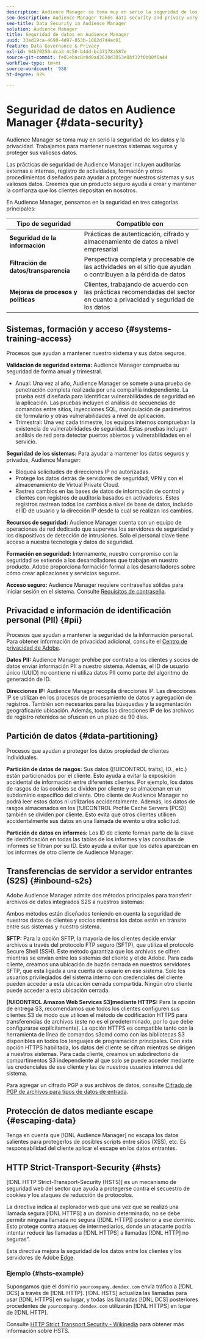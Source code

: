 ```yaml
---
description: Audience Manager se toma muy en serio la seguridad de los datos y la privacidad. Trabajamos para mantener nuestros sistemas seguros y proteger sus valiosos datos.
seo-description: Audience Manager takes data security and privacy very seriously. We work to keep our systems secure and protect your valuable data.
seo-title: Data Security in Audience Manager
solution: Audience Manager
title: Seguridad de datos en Audience Manager
uuid: 33ad19ca-4690-4d97-853b-1882d7d4ac01
feature: Data Governance & Privacy
exl-id: 94b70250-dca3-4c50-b4dd-bc37178a587e
source-git-commit: fe01ebac8c0d0ad3630d3853e0bf32f0b00f6a44
workflow-type: tm+mt
source-wordcount: '988'
ht-degree: 92%

---
```


# Seguridad de datos en Audience Manager {#data-security}

Audience Manager se toma muy en serio la seguridad de los datos y la privacidad. Trabajamos para mantener nuestros sistemas seguros y proteger sus valiosos datos.

Las prácticas de seguridad de Audience Manager incluyen auditorías externas e internas, registro de actividades, formación y otros procedimientos diseñados para ayudar a proteger nuestros sistemas y sus valiosos datos. Creemos que un producto seguro ayuda a crear y mantener la confianza que los clientes depositan en nosotros.

En Audience Manager, pensamos en la seguridad en tres categorías principales:

| Tipo de seguridad | Compatible con |
|---|---|
| **Seguridad de la información** | Prácticas de autenticación, cifrado y almacenamiento de datos a nivel empresarial |
| **Filtración de datos/transparencia** | Perspectiva completa y procesable de las actividades en el sitio que ayudan o contribuyen a la pérdida de datos |
| **Mejoras de procesos y políticas** | Clientes, trabajando de acuerdo con las prácticas recomendadas del sector en cuanto a privacidad y seguridad de los datos |

## Sistemas, formación y acceso {#systems-training-access}

Procesos que ayudan a mantener nuestro sistema y sus datos seguros.

**Validación de seguridad externa:** Audience Manager comprueba su seguridad de forma anual y trimestral.

* Anual: Una vez al año, Audience Manager se somete a una prueba de penetración completa realizada por una compañía independiente. La prueba está diseñada para identificar vulnerabilidades de seguridad en la aplicación. Las pruebas incluyen el análisis de secuencias de comandos entre sitios, inyecciones SQL, manipulación de parámetros de formulario y otras vulnerabilidades a nivel de aplicación.
* Trimestral: Una vez cada trimestre, los equipos internos comprueban la existencia de vulnerabilidades de seguridad. Estas pruebas incluyen análisis de red para detectar puertos abiertos y vulnerabilidades en el servicio.

**Seguridad de los sistemas:** Para ayudar a mantener los datos seguros y privados, Audience Manager:

* Bloquea solicitudes de direcciones IP no autorizadas.
* Protege los datos detrás de servidores de seguridad, VPN y con el almacenamiento de Virtual Private Cloud.
* Rastrea cambios en las bases de datos de información de control y clientes con registros de auditoría basados en activadores. Estos registros rastrean todos los cambios a nivel de base de datos, incluido el ID de usuario y la dirección IP desde la cual se realizan los cambios.

**Recursos de seguridad:** Audience Manager cuenta con un equipo de operaciones de red dedicado que supervisa los servidores de seguridad y los dispositivos de detección de intrusiones. Solo el personal clave tiene acceso a nuestra tecnología y datos de seguridad.

**Formación en seguridad:** Internamente, nuestro compromiso con la seguridad se extiende a los desarrolladores que trabajan en nuestro producto. Adobe proporciona formación formal a los desarrolladores sobre cómo crear aplicaciones y servicios seguros.

**Acceso seguro:** Audience Manager requiere contraseñas sólidas para iniciar sesión en el sistema. Consulte [Requisitos de contraseña](../../reference/password-requirements.md).

## Privacidad e información de identificación personal (PII) {#pii}

Procesos que ayudan a mantener la seguridad de la información personal. Para obtener información de privacidad adicional, consulte el [Centro de privacidad de Adobe](https://www.adobe.com/es/privacy/advertising-services.html).

**Datos PII:** Audience Manager prohíbe por contrato a los clientes y socios de datos enviar información PII a nuestro sistema. Además, el ID de usuario único (UUID) no contiene ni utiliza datos PII como parte del algoritmo de generación de ID.

**Direcciones IP:** Audience Manager recopila direcciones IP. Las direcciones IP se utilizan en los procesos de procesamiento de datos y agregación de registros. También son necesarios para las búsquedas y la segmentación geográfica/de ubicación. Además, todas las direcciones IP de los archivos de registro retenidos se ofuscan en un plazo de 90 días.

## Partición de datos {#data-partitioning}

Procesos que ayudan a proteger los datos propiedad de clientes individuales.

**Partición de datos de rasgos:** Sus datos ([!UICONTROL traits], ID., etc.) están particionados por el cliente. Esto ayuda a evitar la exposición accidental de información entre diferentes clientes. Por ejemplo, los datos de rasgos de las cookies se dividen por cliente y se almacenan en un subdominio específico del cliente. Otro cliente de Audience Manager no podrá leer estos datos ni utilizarlos accidentalmente. Además, los datos de rasgos almacenados en los [!UICONTROL Profile Cache Servers (PCS)] también se dividen por cliente. Esto evita que otros clientes utilicen accidentalmente sus datos en una llamada de evento u otra solicitud.

**Partición de datos en informes:** Los ID de cliente forman parte de la clave de identificación en todas las tablas de los informes y las consultas de informes se filtran por su ID. Esto ayuda a evitar que los datos aparezcan en los informes de otro cliente de Audience Manager.

## Transferencias de servidor a servidor entrantes (S2S) {#inbound-s2s}

Adobe Audience Manager admite dos métodos principales para transferir archivos de datos integrados S2S a nuestros sistemas:

Ambos métodos están diseñados teniendo en cuenta la seguridad de nuestros datos de clientes y socios mientras los datos están en tránsito entre sus sistemas y nuestro sistema.

**SFTP:** Para la opción SFTP, la mayoría de los clientes decide enviar archivos a través del protocolo FTP seguro (SFTP), que utiliza el protocolo Secure Shell (SSH). Este método garantiza que los archivos se cifren mientras se envían entre los sistemas del cliente y el de Adobe. Para cada cliente, creamos una ubicación de buzón cerrada en nuestros servidores SFTP, que está ligada a una cuenta de usuario en ese sistema. Solo los usuarios privilegiados del sistema interno con credenciales del cliente pueden acceder a esta ubicación cerrada compartida. Ningún otro cliente puede acceder a esta ubicación cerrada.

**[!UICONTROL Amazon Web Services S3]mediante HTTPS:** Para la opción de entrega S3, recomendamos que todos los clientes configuren sus clientes S3 de modo que utilicen el método de codificación HTTPS para transferencias de archivos (este no es el predeterminado, por lo que debe configurarse explícitamente). La opción HTTPS es compatible tanto con la herramienta de línea de comandos s3cmd como con las bibliotecas S3 disponibles en todos los lenguajes de programación principales. Con esta opción HTTPS habilitada, los datos del cliente se cifran mientras se dirigen a nuestros sistemas. Para cada cliente, creamos un subdirectorio de compartimentos S3 independiente al que solo se puede acceder mediante las credenciales de ese cliente y las de nuestros usuarios internos del sistema.

Para agregar un cifrado PGP a sus archivos de datos, consulte [Cifrado de PGP de archivos para tipos de datos de entrada](../../integration/sending-audience-data/batch-data-transfer-explained/inbound-file-encryption.md).

## Protección de datos mediante escape {#escaping-data}

Tenga en cuenta que [!DNL Audience Manager] no escapa los datos salientes para protegerlos de posibles scripts entre sitios (XSS), etc. Es responsabilidad del cliente aplicar el escape en los datos entrantes.

## HTTP Strict-Transport-Security {#hsts}

[!DNL HTTP Strict-Transport-Security (HSTS)] es un mecanismo de seguridad web del sector que ayuda a protegerse contra el secuestro de cookies y los ataques de reducción de protocolos.

La directiva indica al explorador web que una vez que se realizó una llamada segura [!DNL HTTPS] a un dominio determinado, no se debe permitir ninguna llamada no segura ([!DNL HTTP]) posterior a ese dominio. Esto protege contra ataques de intermediarios, donde un atacante podría intentar reducir las llamadas a [!DNL HTTPS] a llamadas [!DNL HTTP] no seguras”.

Esta directiva mejora la seguridad de los datos entre los clientes y los servidores de Adobe [Edge](../../reference/system-components/components-edge.md).

### Ejemplo {#hsts-example}

Supongamos que el dominio `yourcompany.demdex.com` envía tráfico a [!DNL DCS] a través de [!DNL HTTP]. [!DNL HSTS] actualiza las llamadas para usar [!DNL HTTPS] en su lugar, y todas las llamadas [!DNL DCS] posteriores procedentes de `yourcompany.demdex.com` utilizarán [!DNL HTTPS] en lugar de [!DNL HTTP].

Consulte [HTTP Strict Transport Security - Wikipedia](https://es.wikipedia.org/wiki/HTTP_Strict_Transport_Security) para obtener más información sobre HSTS.
